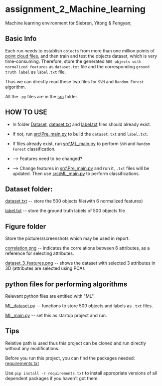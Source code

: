 # assignment_2_Machine_learning
Machine learning environment for Siebren, Yitong & Fengyan;

## Basic Info
Each run needs to establish `objects` from more than one million points of [point cloud files](https://github.com/siebren014/assignment_2_Machine_learning/tree/master/scene_objects/scene_objects/data), and then train and test the objects dataset, which is very time-consuming. Therefore, store the generated `500 objects with normalized features` as `dataset.txt` file and the corresponding `ground truth label` as `label.txt` file. 

Thus we can directly read these two files for `SVM` and `Random Forest` algorithm.

All the `.py` files are in the [src](https://github.com/siebren014/assignment_2_Machine_learning/tree/master/src) folder.

## HOW TO USE

* In folder [Dataset](https://github.com/siebren014/assignment_2_Machine_learning/tree/master/dataset), 
[dataset.txt](https://github.com/siebren014/assignment_2_Machine_learning/blob/master/dataset/dataset.txt) and 
[label.txt](https://github.com/siebren014/assignment_2_Machine_learning/blob/master/dataset/label.txt) files should already exist.

* If not, run
[src\Pre_main.py](https://github.com/siebren014/assignment_2_Machine_learning/blob/master/Pre_main.py) to build the `dataset.txt` and `label.txt`.

* If files already exist, run [src\ML_main.py](https://github.com/siebren014/assignment_2_Machine_learning/blob/master/ML_main.py) to perform `SVM` and `Random Forest` classification.

* --> Features need to be changed?

* --> Change features in [src\Pre_main.py](https://github.com/siebren014/assignment_2_Machine_learning/blob/master/Pre_main.py) and run it, `.txt` files will be updated.
Then use [src\ML_main.py](https://github.com/siebren014/assignment_2_Machine_learning/blob/master/ML_main.py) to perform classifications.

## Dataset folder:

[dataset.txt](https://github.com/siebren014/assignment_2_Machine_learning/blob/master/dataset/dataset.txt)
-- store the 500 objects file(with 6 normalized features)

[label.txt](https://github.com/siebren014/assignment_2_Machine_learning/blob/master/dataset/label.txt)
-- store the ground truth labels of 500 objects file

## Figure folder

Store the pictures/screenshots which may be used in report.

[correlation.png](https://github.com/siebren014/assignment_2_Machine_learning/blob/master/Figure/correlation.png) -- indicates the correlations between 6 attributes, as a reference for selecting attributes.

[dataset_3_features.png](https://github.com/siebren014/assignment_2_Machine_learning/blob/master/Figure/dataset_3_features.png) -- shows the dataset with selected 3 attributes in 3D (attributes are selected using PCA).

## python files for performing algorithms

Relevant python files are entitled with "ML".

[ML_dataset.py](https://github.com/siebren014/assignment_2_Machine_learning/blob/master/ML_dataset.py) -- functions to store 500 objects and labels as `.txt` files.

[ML_main.py](https://github.com/siebren014/assignment_2_Machine_learning/blob/master/ML_main.py) -- set this as startup project and run.

## Tips

Relative path is used thus this project can be cloned and run directly without any modifications.

Before you run this project, you can find the packages needed: 
[requirements.txt](https://github.com/siebren014/assignment_2_Machine_learning/blob/master/requirements.txt)

Use `pip install -r requirements.txt` to install appropriate versions of all dependent packages if you haven't got them.

